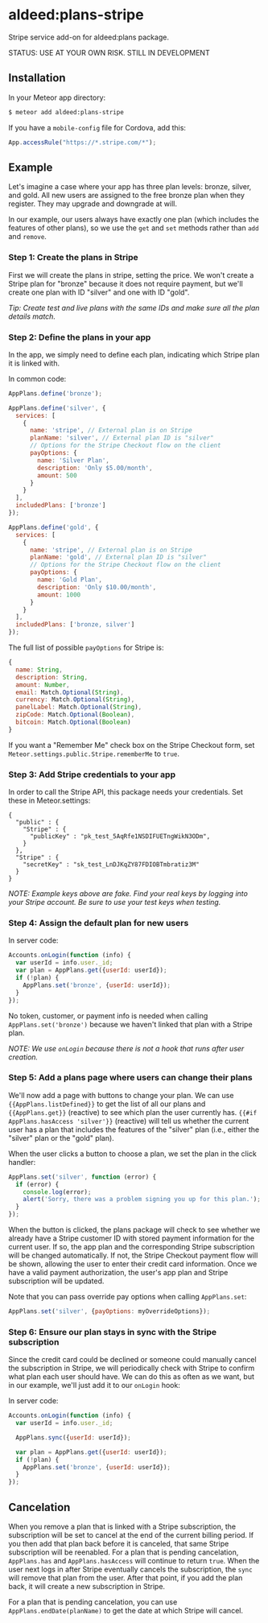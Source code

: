 aldeed:plans-stripe
===============

Stripe service add-on for aldeed:plans package.

STATUS: USE AT YOUR OWN RISK. STILL IN DEVELOPMENT

## Installation

In your Meteor app directory:

```bash
$ meteor add aldeed:plans-stripe
```

If you have a `mobile-config` file for Cordova, add this:

```js
App.accessRule("https://*.stripe.com/*");
```

## Example

Let's imagine a case where your app has three plan levels: bronze, silver, and gold. All new users are assigned to the free bronze plan when they register. They may upgrade and downgrade at will.

In our example, our users always have exactly one plan (which includes the features of other plans), so we use the `get` and `set` methods rather than `add` and `remove`.

### Step 1: Create the plans in Stripe

First we will create the plans in stripe, setting the price. We won't create a Stripe plan for "bronze" because it does not require payment, but we'll create one plan with ID "silver" and one with ID "gold".

*Tip: Create test and live plans with the same IDs and make sure all the plan details match.*

### Step 2: Define the plans in your app

In the app, we simply need to define each plan, indicating which Stripe plan it is linked with.

In common code:

```js
AppPlans.define('bronze');

AppPlans.define('silver', {
  services: [
    {
      name: 'stripe', // External plan is on Stripe
      planName: 'silver', // External plan ID is "silver"
      // Options for the Stripe Checkout flow on the client
      payOptions: {
        name: 'Silver Plan',
        description: 'Only $5.00/month',
        amount: 500
      }
    }
  ],
  includedPlans: ['bronze']
});

AppPlans.define('gold', {
  services: [
    {
      name: 'stripe', // External plan is on Stripe
      planName: 'gold', // External plan ID is "silver"
      // Options for the Stripe Checkout flow on the client
      payOptions: {
        name: 'Gold Plan',
        description: 'Only $10.00/month',
        amount: 1000
      }
    }
  ],
  includedPlans: ['bronze, silver']
});
```

The full list of possible `payOptions` for Stripe is:

```js
{
  name: String,
  description: String,
  amount: Number,
  email: Match.Optional(String),
  currency: Match.Optional(String),
  panelLabel: Match.Optional(String),
  zipCode: Match.Optional(Boolean),
  bitcoin: Match.Optional(Boolean)
}
```

If you want a "Remember Me" check box on the Stripe Checkout form, set `Meteor.settings.public.Stripe.rememberMe` to `true`.

### Step 3: Add Stripe credentials to your app

In order to call the Stripe API, this package needs your credentials. Set these in Meteor.settings:

```
{
  "public" : {
    "Stripe" : {
      "publicKey" : "pk_test_5AqRfe1NSDIFUETngWikN3ODm",
    }
  },
  "Stripe" : {
    "secretKey" : "sk_test_LnDJKqZY87FDIOBTmbratiz3M"
  }
}
```

*NOTE: Example keys above are fake. Find your real keys by logging into your Stripe account. Be sure to use your test keys when testing.*

### Step 4: Assign the default plan for new users

In server code:

```js
Accounts.onLogin(function (info) {
  var userId = info.user._id;
  var plan = AppPlans.get({userId: userId});
  if (!plan) {
    AppPlans.set('bronze', {userId: userId});
  }
});
```

No token, customer, or payment info is needed when calling `AppPlans.set('bronze')` because we haven't linked that plan with a Stripe plan.

*NOTE: We use `onLogin` because there is not a hook that runs after user creation.*

### Step 5: Add a plans page where users can change their plans

We'll now add a page with buttons to change your plan. We can use `{{AppPlans.listDefined}}` to get the list of all our plans and `{{AppPlans.get}}` (reactive) to see which plan the user currently has. `{{#if AppPlans.hasAccess 'silver'}}` (reactive) will tell us whether the current user has a plan that includes the features of the "silver" plan (i.e., either the "silver" plan or the "gold" plan).

When the user clicks a button to choose a plan, we set the plan in the click handler:

```js
AppPlans.set('silver', function (error) {
  if (error) {
    console.log(error);
    alert('Sorry, there was a problem signing you up for this plan.');
  }
});
```

When the button is clicked, the plans package will check to see whether we already have a Stripe customer ID with stored payment information for the current user. If so, the app plan and the corresponding Stripe subscription will be changed automatically. If not, the Stripe Checkout payment flow will be shown, allowing the user to enter their credit card information. Once we have a valid payment authorization, the user's app plan and Stripe subscription will be updated.

Note that you can pass override pay options when calling `AppPlans.set`:

```js
AppPlans.set('silver', {payOptions: myOverrideOptions});
```

### Step 6: Ensure our plan stays in sync with the Stripe subscription

Since the credit card could be declined or someone could manually cancel the subscription in Stripe, we will periodically check with Stripe to confirm what plan each user should have. We can do this as often as we want, but in our example, we'll just add it to our `onLogin` hook:

In server code:

```js
Accounts.onLogin(function (info) {
  var userId = info.user._id;

  AppPlans.sync({userId: userId});

  var plan = AppPlans.get({userId: userId});
  if (!plan) {
    AppPlans.set('bronze', {userId: userId});
  }
});
```

## Cancelation

When you remove a plan that is linked with a Stripe subscription, the subscription will be set to cancel at the end of the current billing period. If you then add that plan back before it is canceled, that same Stripe subscription will be reenabled. For a plan that is pending cancelation, `AppPlans.has` and `AppPlans.hasAccess` will continue to return `true`. When the user next logs in after Stripe eventually cancels the subscription, the `sync` will remove that plan from the user. After that point, if you add the plan back, it will create a new subscription in Stripe.

For a plan that is pending cancelation, you can use `AppPlans.endDate(planName)` to get the date at which Stripe will cancel.

